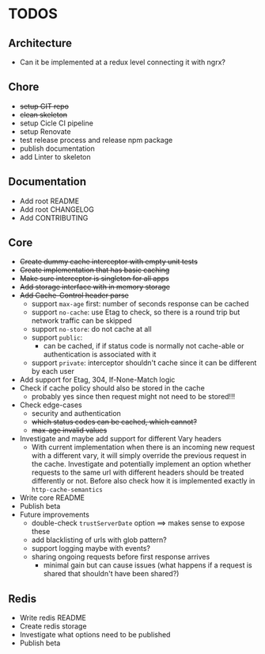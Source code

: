 # TODOS

## Architecture
* Can it be implemented at a redux level connecting it with ngrx?

## Chore
* ~~setup GIT repo~~
* ~~clean skeleton~~
* setup Cicle CI pipeline
* setup Renovate
* test release process and release npm package
* publish documentation
* add Linter to skeleton

## Documentation
* Add root README
* Add root CHANGELOG
* Add CONTRIBUTING

## Core
* ~~Create dummy cache interceptor with empty unit tests~~
* ~~Create implementation that has basic caching~~
* ~~Make sure interceptor is singleton for all apps~~
* ~~Add storage interface with in memory storage~~
* ~~Add Cache-Control header parse~~
    * support `max-age` first: number of seconds response can be cached
    * support `no-cache`: use Etag to check, so there is a round trip but network traffic can be skipped
    * support `no-store`: do not cache at all
    * support `public`:
         * can be cached, if if status code is normally not cache-able or authentication is associated with it
    * support `private`: interceptor shouldn't cache since it can be different by each user
* Add support for Etag, 304, If-None-Match logic
* Check if cache policy should also be stored in the cache
    * probably yes since then request might not need to be stored!!!
* Check edge-cases
    * security and authentication
    * ~~which status codes can be cached, which cannot?~~
    * ~~max-age invalid values~~
* Investigate and maybe add support for different Vary headers
    * With current implementation when there is an incoming new request with a different vary, it will simply override the previous request in the cache. Investigate and potentially implement an option whether requests to the same url with different headers should be treated differently or not. Before also check how it is implemented exactly in `http-cache-semantics` 
* Write core README
* Publish beta
* Future improvements
    * double-check `trustServerDate` option ==> makes sense to expose these
    * add blacklisting of urls with glob pattern?
    * support logging maybe with events?
    * sharing ongoing requests before first response arrives
        * minimal gain but can cause issues (what happens if a request is shared that shouldn't have been shared?)

## Redis
* Write redis README
* Create redis storage
* Investigate what options need to be published
* Publish beta